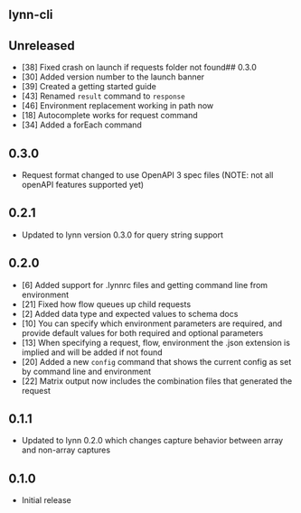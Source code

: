 ## lynn-cli

## Unreleased

- [38] Fixed crash on launch if requests folder not found## 0.3.0
- [30] Added version number to the launch banner
- [39] Created a getting started guide
- [43] Renamed `result` command to `response`
- [46] Environment replacement working in path now
- [18] Autocomplete works for request command
- [34] Added a forEach command

## 0.3.0

- Request format changed to use OpenAPI 3 spec files (NOTE: not all openAPI features supported yet)

## 0.2.1

- Updated to lynn version 0.3.0 for query string support

## 0.2.0

- [6] Added support for .lynnrc files and getting command line from environment
- [21] Fixed how flow queues up child requests
- [2] Added data type and expected values to schema docs
- [10] You can specify which environment parameters are required, and provide default values for both required and optional parameters
- [13] When specifying a request, flow, environment the .json extension is implied and will be added if not found
- [20] Added a new `config` command that shows the current config as set by command line and environment
- [22] Matrix output now includes the combination files that generated the request

## 0.1.1

- Updated to lynn 0.2.0 which changes capture behavior between array and non-array captures

## 0.1.0

- Initial release
